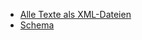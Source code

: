 - [Alle Texte als XML-Dateien](https://github.com/PatristicTextArchive/pta_data)
- [Schema](https://github.com/PatristicTextArchive/Schema)
